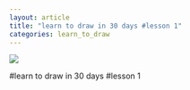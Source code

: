 ```yaml
---
layout: article
title: "learn to draw in 30 days #lesson 1"
categories: learn_to_draw
---
```


![](http://ww3.sinaimg.cn/large/6a2a5705gw1f1iw0mpsuij20dw0bejs7.jpg)

#learn to draw in 30 days #lesson 1